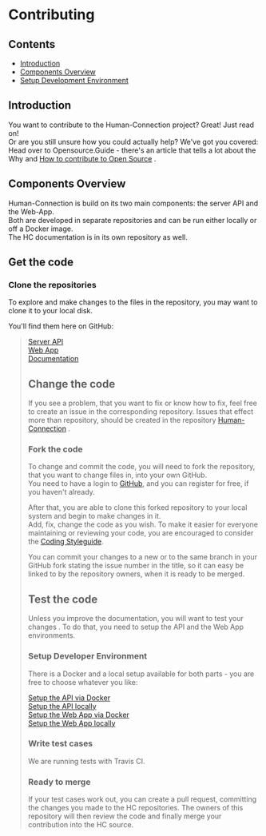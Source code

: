 # Contributing

## Contents

* [Introduction](contributing.md#Introduction)
* [Components Overview](contributing.md#Components-Overview)
* [Setup Development Environment](contributing.md#Setup-Developmen-Environment)

## Introduction

You want to contribute to the Human-Connection project? Great! Just read on!  
 Or are you still unsure how you could actually help? We've got you covered:  
 Head over to Opensource.Guide - there's an article that tells a lot about the Why and [How to contribute to Open Source](https://opensource.guide/how-to-contribute/) .  
   


## Components Overview

Human-Connection is build on its two main components: the server API and the Web-App.  
 Both are developed in separate repositories and can be run either locally or off a Docker image.  
 The HC documentation is in its own repository as well.  
   


## Get the code

### Clone the repositories

To explore and make changes to the files in the repository, you may want to clone it to your local disk.  
   
 You'll find them here on GitHub:  


> [Server API](https://github.com/Human-Connection/API)  
>  [Web App](https://github.com/Human-Connection/WebApp)  
>  [Documentation](https://github.com/Human-Connection/Documentation)  
>    
>
>
> ## Change the code
>
> If you see a problem, that you want to fix or know how to fix, feel free to create an issue in the corresponding repository. Issues that effect more than repository, should be created in the repository [Human-Connection](https://github.com/Human-Connection/Human-Connection) .  
>    
>
>
> ### Fork the code
>
> To change and commit the code, you will need to fork the repository, that you want to change files in, into your own GitHub.  
>  You need to have a login to [GitHub](https://github.com), and you can register for free, if you haven't already.  
>    
>  After that, you are able to clone this forked repository to your local system and begin to make changes in it.  
>  Add, fix, change the code as you wish. To make it easier for everyone maintaining or reviewing your code, you are encouraged to consider the [Coding Styleguide](web-app/installation.md#styleguide).  
>    
>  You can commit your changes to a new or to the same branch in your GitHub fork stating the issue number in the title, so it can easy be linked to by the repository owners, when it is ready to be merged.  
>    
>
>
> ## Test the code
>
> Unless you improve the documentation, you will want to test your changes . To do that, you need to setup the API and the Web App environments.   
>
>
> ### Setup Developer Environment
>
> There is a Docker and a local setup available for both parts - you are free to choose whatever you like:  
>    
>  [Setup the API via Docker](https://docs.human-connection.org/server-api/installation.html#setup-the-api-via-docker)  
>  [Setup the API locally](https://docs.human-connection.org/server-api/installation.html#setup-the-api-locally)  
>  [Setup the Web App via Docker](https://docs.human-connection.org/web-app/installation.html#setup-the-web-app-via-docker)  
>  [Setup the Web App locally](https://docs.human-connection.org/web-app/installation.html#setup-the-web-app-locally)  
>    
>
>
> ### Write test cases
>
> We are running tests with Travis CI.  
>    
>
>
> ### Ready to merge
>
> If your test cases work out, you can create a pull request, committing the changes you made to the HC repositories. The owners of this repository will then review the code and finally merge your contribution into the HC source.


